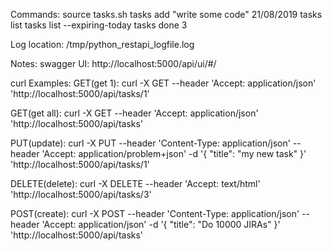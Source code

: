Commands:
source tasks.sh
tasks add "write some code" 21/08/2019
tasks list
tasks list --expiring-today
tasks done 3


Log location:
/tmp/python_restapi_logfile.log

Notes:
swagger UI:
http://localhost:5000/api/ui/#/

curl Examples: 
GET(get 1):
curl -X GET --header 'Accept: application/json' 'http://localhost:5000/api/tasks/1'

GET(get all):
curl -X GET --header 'Accept: application/json' 'http://localhost:5000/api/tasks'

PUT(update):
curl -X PUT --header 'Content-Type: application/json' --header 'Accept: application/problem+json' -d '{ "title": "my new task" }' 'http://localhost:5000/api/tasks/1'
 
DELETE(delete):
curl -X DELETE --header 'Accept: text/html' 'http://localhost:5000/api/tasks/3'

POST(create):
curl -X POST --header 'Content-Type: application/json' --header 'Accept: application/json' -d '{ "title": "Do 10000 JIRAs" }' 'http://localhost:5000/api/tasks'
